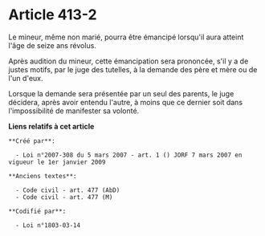 # Article 413-2

Le mineur, même non marié, pourra être émancipé lorsqu'il aura atteint l'âge de seize ans révolus.

Après audition du mineur, cette émancipation sera prononcée, s'il y a de justes motifs, par le juge des tutelles, à la
demande des père et mère ou de l'un d'eux.

Lorsque la demande sera présentée par un seul des parents, le juge décidera, après avoir entendu l'autre, à moins que ce
dernier soit dans l'impossibilité de manifester sa volonté.

**Liens relatifs à cet article**

	**Créé par**:

	  - Loi n°2007-308 du 5 mars 2007 - art. 1 () JORF 7 mars 2007 en vigueur le 1er janvier 2009

	**Anciens textes**:

	  - Code civil - art. 477 (AbD)
	  - Code civil - art. 477 (M)

	**Codifié par**:

	  - Loi n°1803-03-14
